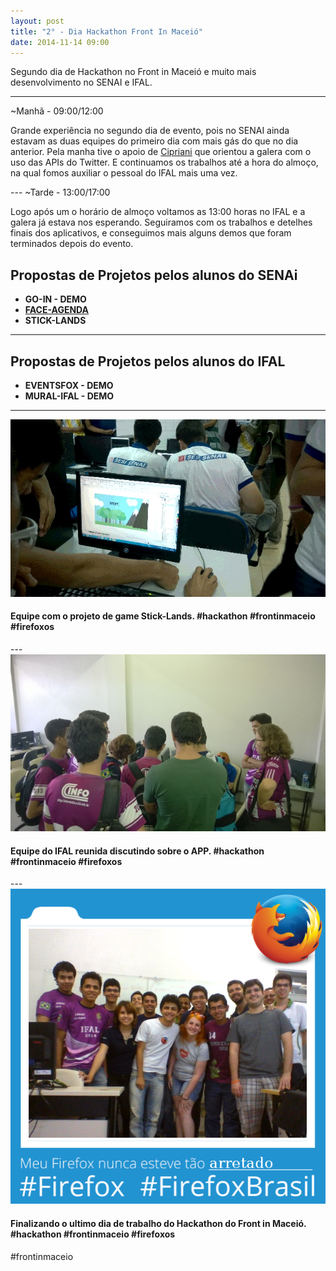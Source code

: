 ```yaml
---
layout: post
title: "2° - Dia Hackathon Front In Maceió"	
date: 2014-11-14 09:00
---
```


<p class="txt-post">
Segundo dia de Hackathon no Front in Maceió e muito mais desenvolvimento no SENAI e IFAL.
</p>

---		
~Manhã - 09:00/12:00
<p class="txt-post">
Grande experiência no segundo dia de evento, pois no SENAI ainda estavam as duas equipes do primeiro dia com mais gás do que no dia anterior. Pela manha tive o apoio de <a href="http://twitter.com/lfcipriani">Cipriani</a> que orientou a galera com o uso das APIs do Twitter. E continuamos os trabalhos até a hora do almoço, na qual fomos auxiliar o pessoal do IFAL mais uma vez.
</p>
---
~Tarde - 13:00/17:00
<p class="txt-post">
Logo após um o horário de almoço voltamos as 13:00 horas no IFAL e a galera já estava nos esperando. Seguiramos com os trabalhos e detelhes finais dos aplicativos, e conseguimos mais alguns demos que foram terminados depois do evento.
</p>

## Propostas de Projetos pelos alunos do SENAi
* **GO-IN - DEMO**
* **[FACE-AGENDA](https://marketplace.firefox.com/app/face-agenda)**
* **STICK-LANDS**
---
## Propostas de Projetos pelos alunos do IFAL
* **EVENTSFOX  - DEMO**
* **MURAL-IFAL  - DEMO**
---
   
<img src="/public/img/2_dia_hackathon_front_in_maceio.jpg">
<h4>
    Equipe com o projeto de game Stick-Lands. #hackathon #frontinmaceio #firefoxos
</h4>
---
<img src="/public/img/2_dia_hackathon_front_in_maceio_2.jpg">
<h4>
    Equipe do IFAL reunida discutindo sobre o APP. #hackathon #frontinmaceio #firefoxos
</h4>
---
<img src="/public/img/2_dia_hackathon_front_in_maceio_3.png">
<h4>
    Finalizando o ultimo dia de trabalho do Hackathon do Front in Maceió. #hackathon #frontinmaceio #firefoxos
</h4>
#frontinmaceio
